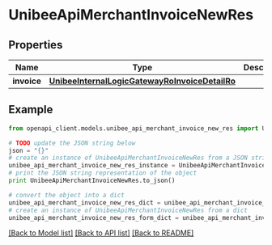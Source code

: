 # UnibeeApiMerchantInvoiceNewRes


## Properties

Name | Type | Description | Notes
------------ | ------------- | ------------- | -------------
**invoice** | [**UnibeeInternalLogicGatewayRoInvoiceDetailRo**](UnibeeInternalLogicGatewayRoInvoiceDetailRo.md) |  | [optional] 

## Example

```python
from openapi_client.models.unibee_api_merchant_invoice_new_res import UnibeeApiMerchantInvoiceNewRes

# TODO update the JSON string below
json = "{}"
# create an instance of UnibeeApiMerchantInvoiceNewRes from a JSON string
unibee_api_merchant_invoice_new_res_instance = UnibeeApiMerchantInvoiceNewRes.from_json(json)
# print the JSON string representation of the object
print UnibeeApiMerchantInvoiceNewRes.to_json()

# convert the object into a dict
unibee_api_merchant_invoice_new_res_dict = unibee_api_merchant_invoice_new_res_instance.to_dict()
# create an instance of UnibeeApiMerchantInvoiceNewRes from a dict
unibee_api_merchant_invoice_new_res_form_dict = unibee_api_merchant_invoice_new_res.from_dict(unibee_api_merchant_invoice_new_res_dict)
```
[[Back to Model list]](../README.md#documentation-for-models) [[Back to API list]](../README.md#documentation-for-api-endpoints) [[Back to README]](../README.md)


